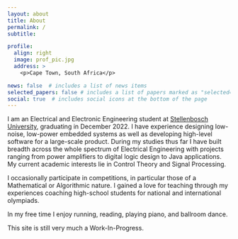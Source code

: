 ```yaml
---
layout: about
title: About
permalink: /
subtitle: 

profile:
  align: right
  image: prof_pic.jpg
  address: >
    <p>Cape Town, South Africa</p>

news: false  # includes a list of news items
selected_papers: false # includes a list of papers marked as "selected={true}"
social: true  # includes social icons at the bottom of the page
---
```


I am an Electrical and Electronic Engineering student at <a href="https://www.ee.sun.ac.za/" target="_blank" rel="noopener noreferrer">Stellenbosch University</a>, graduating in December 2022.
I have experience designing low-noise, low-power embedded systems as well as developing high-level software for a large-scale product. 
During my studies thus far I have built breadth across the whole spectrum of Electrical Engineering with projects ranging from power amplifiers to digital logic design to Java applications.
My current academic interests lie in Control Theory and Signal Processing.

I occasionally participate in competitions, in particular those of a Mathematical or Algorithmic nature. 
I gained a love for teaching through my experiences coaching high-school students for national and international olympiads.

In my free time I enjoy running, reading, playing piano, and ballroom dance.

This site is still very much a Work-In-Progress.
